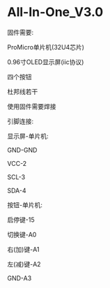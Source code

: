 # All-In-One_V3.0
固件需要:

ProMicro单片机(32U4芯片)

0.96寸OLED显示屏(iic协议)

四个按钮

杜邦线若干

使用固件需要焊接

引脚连接:

显示屏-单片机:

GND-GND

VCC-2

SCL-3

SDA-4

按钮-单片机:

启停键-15

切换键-A0

右(加)键-A1

左(减)键-A2

GND-A3
